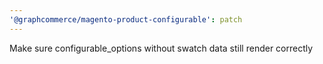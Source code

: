 ```yaml
---
'@graphcommerce/magento-product-configurable': patch
---
```


Make sure configurable_options without swatch data still render correctly
